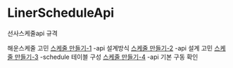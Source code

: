 # LinerScheduleApi
선사스케줄api 규격

해운스케줄 고민
<a href='https://velog.io/@dlehden/%ED%95%B4%EC%9A%B4-%EC%8A%A4%EC%BC%80%EC%A4%84-rest-api-%EB%A7%8C%EB%93%A4%EA%B8%B0-1'> 스케줄 만들기-1</a>
   -api 설계방식
<a href='https://velog.io/@dlehden/%ED%95%B4%EC%9A%B4-%EC%8A%A4%EC%BC%80%EC%A4%84-rest-api-%EB%A7%8C%EB%93%A4%EA%B8%B0-2'> 스케줄 만들기-2</a>
   -api 설계 고민
<a href='https://velog.io/@dlehden/%ED%95%B4%EC%9A%B4-%EC%8A%A4%EC%BC%80%EC%A4%84-rest-api-%EB%A7%8C%EB%93%A4%EA%B8%B0-3'> 스케줄 만들기-3</a>
   -schedule 테이블 구성 
<a href='https://velog.io/@dlehden/%ED%95%B4%EC%9A%B4-%EC%8A%A4%EC%BC%80%EC%A4%84-rest-api-%EB%A7%8C%EB%93%A4%EA%B8%B0-4'> 스케줄 만들기-4</a>
   -api 기본 구동 확인
